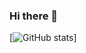 ### Hi there 👋
[![GitHub stats](https://github-readme-stats.vercel.app/api?username=hero007noob&count_private=true&show_icons=true&line_height=21&theme=onedark)]
<!--
**hero007noob/hero007noob** is a ✨ _special_ ✨ repository because its `README.md` (this file) appears on your GitHub profile.

Here are some ideas to get you started:

- 🔭 I’m currently working on ...
- 🌱 I’m currently learning ...
- 👯 I’m looking to collaborate on ...
- 🤔 I’m looking for help with ...
- 💬 Ask me about ...
- 📫 How to reach me: ...
- 😄 Pronouns: ...
- ⚡ Fun fact: ...
-->

